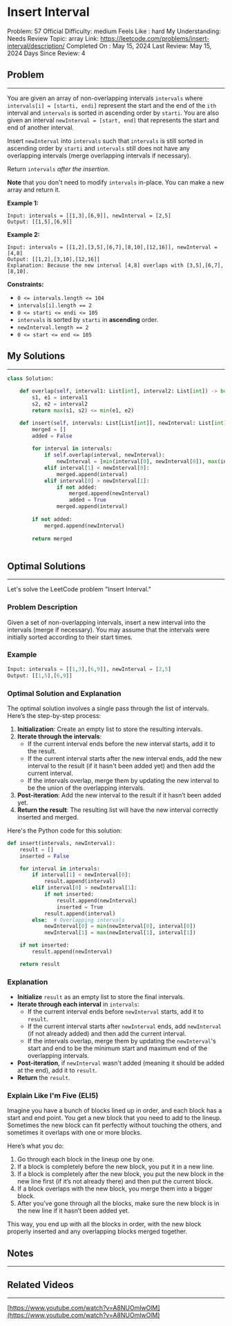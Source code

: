 # Insert Interval

Problem: 57
Official Difficulty: medium
Feels Like : hard
My Understanding: Needs Review
Topic: array
Link: https://leetcode.com/problems/insert-interval/description/
Completed On : May 15, 2024
Last Review: May 15, 2024
Days Since Review: 4

## Problem

---

You are given an array of non-overlapping intervals `intervals` where `intervals[i] = [starti, endi]` represent the start and the end of the `ith` interval and `intervals` is sorted in ascending order by `starti`. You are also given an interval `newInterval = [start, end]` that represents the start and end of another interval.

Insert `newInterval` into `intervals` such that `intervals` is still sorted in ascending order by `starti` and `intervals` still does not have any overlapping intervals (merge overlapping intervals if necessary).

Return `intervals` *after the insertion*.

**Note** that you don't need to modify `intervals` in-place. You can make a new array and return it.

**Example 1:**

```
Input: intervals = [[1,3],[6,9]], newInterval = [2,5]
Output: [[1,5],[6,9]]
```

**Example 2:**

```
Input: intervals = [[1,2],[3,5],[6,7],[8,10],[12,16]], newInterval = [4,8]
Output: [[1,2],[3,10],[12,16]]
Explanation: Because the new interval [4,8] overlaps with [3,5],[6,7],[8,10].
```

**Constraints:**

- `0 <= intervals.length <= 104`
- `intervals[i].length == 2`
- `0 <= starti <= endi <= 105`
- `intervals` is sorted by `starti` in **ascending** order.
- `newInterval.length == 2`
- `0 <= start <= end <= 105`

## My Solutions

---

```python
class Solution:
    
    def overlap(self, interval1: List[int], interval2: List[int]) -> bool:
        s1, e1 = interval1
        s2, e2 = interval2
        return max(s1, s2) <= min(e1, e2)

    def insert(self, intervals: List[List[int]], newInterval: List[int]) -> List[List[int]]:
        merged = []
        added = False
        
        for interval in intervals:
            if self.overlap(interval, newInterval):
                newInterval = [min(interval[0], newInterval[0]), max(interval[1], newInterval[1])]
            elif interval[1] < newInterval[0]:
                merged.append(interval)
            elif interval[0] > newInterval[1]:
                if not added:
                    merged.append(newInterval)
                    added = True
                merged.append(interval)
        
        if not added:
            merged.append(newInterval)
        
        return merged
```

```python

```

## Optimal Solutions

---

Let's solve the LeetCode problem "Insert Interval."

### Problem Description

Given a set of non-overlapping intervals, insert a new interval into the intervals (merge if necessary). You may assume that the intervals were initially sorted according to their start times.

### Example

```python
Input: intervals = [[1,3],[6,9]], newInterval = [2,5]
Output: [[1,5],[6,9]]
```

### Optimal Solution and Explanation

The optimal solution involves a single pass through the list of intervals. Here’s the step-by-step process:

1. **Initialization**: Create an empty list to store the resulting intervals.
2. **Iterate through the intervals**:
    - If the current interval ends before the new interval starts, add it to the result.
    - If the current interval starts after the new interval ends, add the new interval to the result (if it hasn't been added yet) and then add the current interval.
    - If the intervals overlap, merge them by updating the new interval to be the union of the overlapping intervals.
3. **Post-iteration**: Add the new interval to the result if it hasn’t been added yet.
4. **Return the result**: The resulting list will have the new interval correctly inserted and merged.

Here's the Python code for this solution:

```python
def insert(intervals, newInterval):
    result = []
    inserted = False

    for interval in intervals:
        if interval[1] < newInterval[0]:
            result.append(interval)
        elif interval[0] > newInterval[1]:
            if not inserted:
                result.append(newInterval)
                inserted = True
            result.append(interval)
        else:  # Overlapping intervals
            newInterval[0] = min(newInterval[0], interval[0])
            newInterval[1] = max(newInterval[1], interval[1])

    if not inserted:
        result.append(newInterval)

    return result

```

### Explanation

- **Initialize** `result` as an empty list to store the final intervals.
- **Iterate through each interval** in `intervals`:
    - If the current interval ends before `newInterval` starts, add it to `result`.
    - If the current interval starts after `newInterval` ends, add `newInterval` (if not already added) and then add the current interval.
    - If the intervals overlap, merge them by updating the `newInterval`'s start and end to be the minimum start and maximum end of the overlapping intervals.
- **Post-iteration**, if `newInterval` wasn't added (meaning it should be added at the end), add it to `result`.
- **Return** the `result`.

### Explain Like I'm Five (ELI5)

Imagine you have a bunch of blocks lined up in order, and each block has a start and end point. You get a new block that you need to add to the lineup. Sometimes the new block can fit perfectly without touching the others, and sometimes it overlaps with one or more blocks.

Here’s what you do:

1. Go through each block in the lineup one by one.
2. If a block is completely before the new block, you put it in a new line.
3. If a block is completely after the new block, you put the new block in the new line first (if it’s not already there) and then put the current block.
4. If a block overlaps with the new block, you merge them into a bigger block.
5. After you’ve gone through all the blocks, make sure the new block is in the new line if it hasn’t been added yet.

This way, you end up with all the blocks in order, with the new block properly inserted and any overlapping blocks merged together.

## Notes

---

 

## Related Videos

---

[https://www.youtube.com/watch?v=A8NUOmlwOlM](https://www.youtube.com/watch?v=A8NUOmlwOlM)
